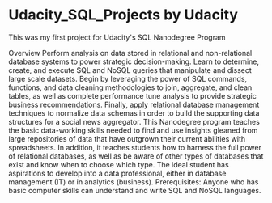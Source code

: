 # Udacity_SQL_Projects  by Udacity
This was my first project for Udacity's SQL Nanodegree Program

Overview
Perform analysis on data stored in relational and non-relational database systems to power strategic
decision-making. Learn to determine, create, and execute SQL and NoSQL queries that manipulate and
dissect large scale datasets. Begin by leveraging the power of SQL commands, functions, and data cleaning
methodologies to join, aggregate, and clean tables, as well as complete performance tune analysis to
provide strategic business recommendations. Finally, apply relational database management techniques to
normalize data schemas in order to build the supporting data structures for a social news aggregator.
This Nanodegree program teaches the basic data-working skills needed to find and use insights gleaned
from large repositories of data that have outgrown their current abilities with spreadsheets. In addition, it
teaches students how to harness the full power of relational databases, as well as be aware of other types
of databases that exist and know when to choose which type. The ideal student has aspirations to develop
into a data professional, either in database management (IT) or in analytics (business).
Prerequisites: Anyone who has basic computer skills can understand and write SQL and NoSQL languages. 
